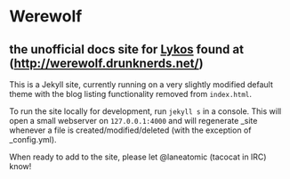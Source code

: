 # Werewolf
## the unofficial docs site for [Lykos](https://github.com/lykoss/lykos) found at (http://werewolf.drunknerds.net/)

This is a Jekyll site, currently running on a very slightly modified default theme with the blog listing functionality removed from `index.html`.

To run the site locally for development, run `jekyll s` in a console. This will open a small webserver on `127.0.0.1:4000` and will regenerate \_site whenever a file is created/modified/deleted (with the exception of \_config.yml).

When ready to add to the site, please let @laneatomic (tacocat in IRC) know!
